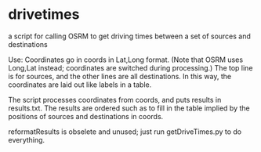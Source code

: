 # drivetimes
a script for calling OSRM to get driving times between a set of sources and destinations

Use:  Coordinates go in coords in Lat,Long format.  (Note that OSRM uses Long,Lat instead; coordinates are switched during processing.)
The top line is for sources, and the other lines are all destinations.  In this way, the coordinates are laid out like labels in a table.

The script processes coordinates from coords, and puts results in results.txt.  The results are ordered such as to fill in the table implied by the positions of sources and destinations in coords.




reformatResults is obselete and unused; just run getDriveTimes.py to do everything.
